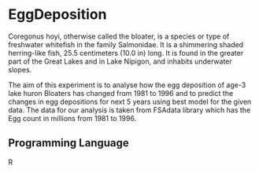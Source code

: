# EggDeposition

Coregonus hoyi, otherwise called the bloater, is a species or type of freshwater whitefish in the family Salmonidae. It is a shimmering shaded herring-like fish, 25.5 centimeters (10.0 in) long. It is found in the greater part of the Great Lakes and in Lake Nipigon, and inhabits underwater slopes.

The aim of this experiment is to analyse how the egg deposition of age-3 lake huron Bloaters has changed from 1981 to 1996 and to predict the changes in egg depositions for next 5 years using best model for the given data. The data for our analysis is taken from FSAdata library which has the Egg count in millions from 1981 to 1996.

## Programming Language

R
